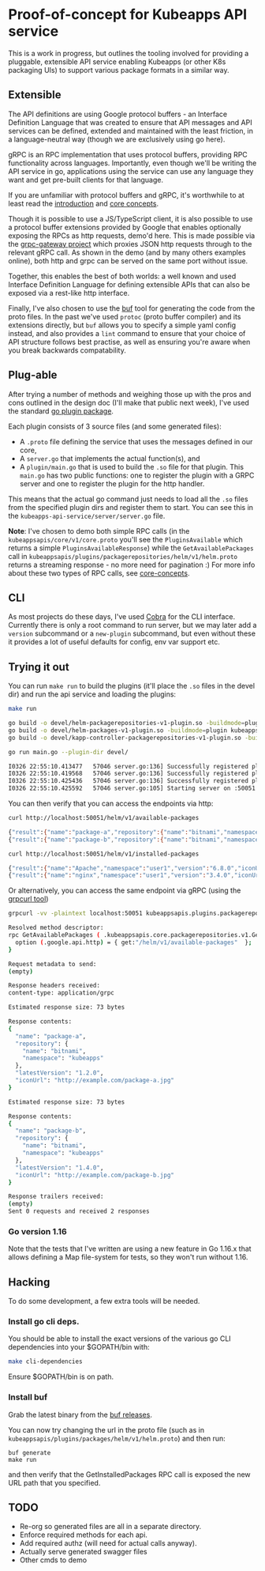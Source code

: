 # Proof-of-concept for Kubeapps API service

This is a work in progress, but outlines the tooling involved for providing a pluggable, extensible API service enabling Kubeapps (or other K8s packaging UIs) to support various package formats in a similar way.

## Extensible

The API definitions are using Google protocol buffers - an Interface Definition Language that was created to ensure that API messages and API services can be defined, extended and maintained with the least friction, in a language-neutral way (though we are exclusively using go here).

gRPC is an RPC implementation that uses protocol buffers, providing RPC functionality across languages. Importantly, even though we'll be writing the API service in go, applications using the service can use any language they want and get pre-built clients for that language.

If you are unfamiliar with protocol buffers and gRPC, it's worthwhile to at least read the [introduction](https://grpc.io/docs/what-is-grpc/introduction/) and [core concepts](https://www.grpc.io/docs/what-is-grpc/core-concepts/).

Though it is possible to use a JS/TypeScript client, it is also possible to use a protocol buffer extensions provided by Google that enables optionally exposing the RPCs as http requests, demo'd here. This is made possible via the [grpc-gateway project](https://github.com/grpc-ecosystem/grpc-gateway) which proxies JSON http requests through to the relevant gRPC call. As shown in the demo (and by many others examples online), both http and grpc can be served on the same port without issue.

Together, this enables the best of both worlds: a well known and used Interface Definition Language for defining extensible APIs that can also be exposed via a rest-like http interface.

Finally, I've also chosen to use the [buf](https://buf.build/) tool for generating the code from the proto files. In the past we've used `protoc` (proto buffer compiler) and its extensions directly, but `buf` allows you to specify a simple yaml config instead, and also provides a `lint` command to ensure that your choice of API structure follows best practise, as well as ensuring you're aware when you break backwards compatability.

## Plug-able

After trying a number of methods and weighing those up with the pros and cons outlined in the design doc (I'll make that public next week), I've used the standard [go plugin package](https://golang.org/pkg/plugin/).

Each plugin consists of 3 source files (and some generated files):

* A `.proto` file defining the service that uses the messages defined in our core,
* A `server.go` that implements the actual function(s), and
* A `plugin/main.go` that is used to build the `.so` file for that plugin. This `main.go` has two public functions: one to register the plugin with a GRPC server and one to register the plugin for the http handler.

This means that the actual go command just needs to load all the `.so` files from the specified plugin dirs and register them to start. You can see this in the `kubeapps-api-service/server/server.go` file.

**Note**: I've chosen to demo both simple RPC calls (in the `kubeappsapis/core/v1/core.proto` you'll see the `PluginsAvailable` which returns a simple `PluginsAvailableResponse`) while the `GetAvailablePackages` call in `kubeappsapis/plugins/packagerepositories/helm/v1/helm.proto` returns a streaming response - no more need for pagination :) For more info about these two types of RPC calls, see [core-concepts](https://grpc.io/docs/what-is-grpc/core-concepts/).

## CLI

As most projects do these days, I've used [Cobra](https://github.com/spf13/cobra) for the CLI interface. Currently there is only a root command to run server, but we may later add a `version` subcommand or a `new-plugin` subcommand, but even without these it provides a lot of useful defaults for config, env var support etc.

## Trying it out

You can run `make run` to build the plugins (it'll place the `.so` files in the devel dir) and run the api service and loading the plugins:

```bash
make run

go build -o devel/helm-packagerepositories-v1-plugin.so -buildmode=plugin kubeappsapis/plugins/packagerepositories/helm/v1/plugin/main.go
go build -o devel/helm-packages-v1-plugin.so -buildmode=plugin kubeappsapis/plugins/packages/helm/v1/plugin/main.go
go build -o devel/kapp-controller-packagerepositories-v1-plugin.so -buildmode=plugin kubeappsapis/plugins/packagerepositories/kapp_controller/v1/plugin/main.go

go run main.go --plugin-dir devel/

I0326 22:55:10.413477   57046 server.go:136] Successfully registered plugin "/home/michael/dev/vmware/kubeapps/cmd/kubeapps-api-service/devel/helm-packagerepositories-v1-plugin.so"
I0326 22:55:10.419568   57046 server.go:136] Successfully registered plugin "/home/michael/dev/vmware/kubeapps/cmd/kubeapps-api-service/devel/helm-packages-v1-plugin.so"
I0326 22:55:10.425436   57046 server.go:136] Successfully registered plugin "/home/michael/dev/vmware/kubeapps/cmd/kubeapps-api-service/devel/kapp-controller-packagerepositories-v1-plugin.so"
I0326 22:55:10.425592   57046 server.go:105] Starting server on :50051
```

You can then verify that you can access the endpoints via http:

```bash
curl http://localhost:50051/helm/v1/available-packages

{"result":{"name":"package-a","repository":{"name":"bitnami","namespace":"kubeapps"},"latestVersion":"1.2.0","iconUrl":"http://example.com/package-a.jpg"}}
{"result":{"name":"package-b","repository":{"name":"bitnami","namespace":"kubeapps"},"latestVersion":"1.4.0","iconUrl":"http://example.com/package-b.jpg"}}

curl http://localhost:50051/helm/v1/installed-packages

{"result":{"name":"Apache","namespace":"user1","version":"6.8.0","iconUrl":"http://example.com/apache.jpg"}}
{"result":{"name":"nginx","namespace":"user1","version":"3.4.0","iconUrl":"http://example.com/nginx.jpg"}}
```

Or alternatively, you can access the same endpoint via gRPC (using the [grpcurl tool](https://github.com/fullstorydev/grpcurl))

```bash
grpcurl -vv -plaintext localhost:50051 kubeappsapis.plugins.packagerepositories.helm.v1.PackageRepositoriesService.GetAvailablePackages

Resolved method descriptor:
rpc GetAvailablePackages ( .kubeappsapis.core.packagerepositories.v1.GetAvailablePackagesRequest ) returns ( stream .kubeappsapis.core.packagerepositories.v1.AvailablePackage ) {
  option (.google.api.http) = { get:"/helm/v1/available-packages"  };
}

Request metadata to send:
(empty)

Response headers received:
content-type: application/grpc

Estimated response size: 73 bytes

Response contents:
{
  "name": "package-a",
  "repository": {
    "name": "bitnami",
    "namespace": "kubeapps"
  },
  "latestVersion": "1.2.0",
  "iconUrl": "http://example.com/package-a.jpg"
}

Estimated response size: 73 bytes

Response contents:
{
  "name": "package-b",
  "repository": {
    "name": "bitnami",
    "namespace": "kubeapps"
  },
  "latestVersion": "1.4.0",
  "iconUrl": "http://example.com/package-b.jpg"
}

Response trailers received:
(empty)
Sent 0 requests and received 2 responses
```

### Go version 1.16

Note that the tests that I've written are using a new feature in Go 1.16.x that allows defining a Map file-system for tests, so they won't run without 1.16.

## Hacking

To do some development, a few extra tools will be needed.
### Install go cli deps.

You should be able to install the exact versions of the various go CLI dependencies into your $GOPATH/bin with:

```bash
make cli-dependencies
```

Ensure $GOPATH/bin is on path.

### Install buf

Grab the latest binary from the [buf releases](https://github.com/bufbuild/buf/releases).

You can now try changing the url in the proto file (such as in `kubeappsapis/plugins/packages/helm/v1/helm.proto`) and then run:

```
buf generate
make run
```

and then verify that the GetInstalledPackages RPC call is exposed the new URL path that you specified.

## TODO

* Re-org so generated files are all in a separate directory.
* Enforce required methods for each api.
* Add required authz (will need for actual calls anyway).
* Actually serve generated swagger files
* Other cmds to demo
